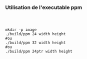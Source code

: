### Utilisation de l'executable ppm
#### <br>
    mkdir -p image
    ./build/ppm 24 width height
    #ou
    ./build/ppm 32 width height
    #ou 
    ./build/ppm 24ptr width height
<br>